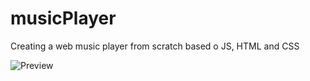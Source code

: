 # musicPlayer
Creating a web music player from scratch based o JS, HTML and CSS

![Preview]([http://url/to/img.png](https://github.com/dgkrn/musicPlayer/blob/main/preView.png))
